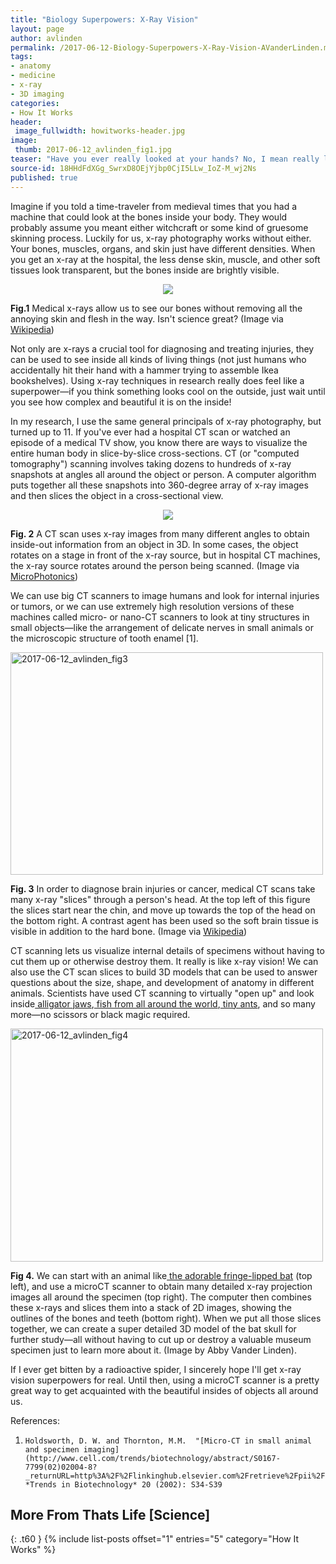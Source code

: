 ```yaml
---
title: "Biology Superpowers: X-Ray Vision"
layout: page
author: avlinden
permalink: /2017-06-12-Biology-Superpowers-X-Ray-Vision-AVanderLinden.md/
tags:
- anatomy
- medicine
- x-ray
- 3D imaging
categories:
- How It Works
header:
 image_fullwidth: howitworks-header.jpg
image:
 thumb: 2017-06-12_avlinden_fig1.jpg
teaser: "Have you ever really looked at your hands? No, I mean really looked at them? Without all the skin and stuff in the way?"
source-id: 18HHdFdXGg_SwrxD8OEjYjbp0CjI5LLw_IoZ-M_wj2Ns
published: true
---
```

Imagine if you told a time-traveler from medieval times that you had a machine that could look at the bones inside your body. They would probably assume you meant either witchcraft or some kind of gruesome skinning process. Luckily for us, x-ray photography works without either. Your bones, muscles, organs, and skin just have different densities. When you get an x-ray at the hospital, the less dense skin, muscle, and other soft tissues look transparent, but the bones inside are brightly visible.

 

 <div style="text-align:center"><img src ="https://upload.wikimedia.org/wikipedia/commons/7/78/Medical_X-Ray_imaging_OPC06_nevit.jpg"/></div>

 

**Fig.1** Medical x-rays allow us to see our bones without removing all the annoying skin and flesh in the way. Isn't science great? (Image via [Wikipedia](https://upload.wikimedia.org/wikipedia/commons/7/78/Medical_X-Ray_imaging_OPC06_nevit.jpg))

 

Not only are x-rays a crucial tool for diagnosing and treating injuries, they can be used to see inside all kinds of living things (not just humans who accidentally hit their hand with a hammer trying to assemble Ikea bookshelves). Using x-ray techniques in research really does feel like a superpower—if you think something looks cool on the outside, just wait until you see how complex and beautiful it is on the inside!

 

In my research, I use the same general principals of x-ray photography, but turned up to 11. If you've ever had a hospital CT scan or watched an episode of a medical TV show, you know there are ways to visualize the entire human body in slice-by-slice cross-sections. CT (or "computed tomography") scanning involves taking dozens to hundreds of x-ray snapshots at angles all around the object or person. A computer algorithm puts together all these snapshots into 360-degree array of x-ray images and then slices the object in a cross-sectional view.

 

  <div style="text-align:center"><img src ="http://www.microphotonics.com/wp-content/uploads/2015/05/micro-CT-x-ray-source-schematic.png"/></div>

**Fig. 2** A CT scan uses x-ray images from many different angles to obtain inside-out information from an object in 3D. In some cases, the object rotates on a stage in front of the x-ray source, but in hospital CT machines, the x-ray source rotates around the person being scanned. (Image via [MicroPhotonics](http://www.microphotonics.com/wp-content/uploads/2015/05/micro-CT-x-ray-source-schematic.png))

 

We can use big CT scanners to image humans and look for internal injuries or tumors, or we can use extremely high resolution versions of these machines called micro- or nano-CT scanners to look at tiny structures in small objects—like the arrangement of delicate nerves in small animals or the microscopic structure of tooth enamel [1].

 
<a data-flickr-embed="true"  href="https://www.flickr.com/photos/139839751@N06/35247969145/in/dateposted-friend/" title="2017-06-12_avlinden_fig3"><img src="https://c1.staticflickr.com/5/4276/35247969145_a2f0effae0.jpg" width="500" height="356" alt="2017-06-12_avlinden_fig3"></a><script async src="//embedr.flickr.com/assets/client-code.js" charset="utf-8"></script>

**Fig. 3** In order to diagnose brain injuries or cancer, medical CT scans take many x-ray "slices" through a person's head. At the top left of this figure the slices start near the chin, and move up towards the top of the head on the bottom right. A contrast agent has been used so the soft brain tissue is visible in addition to the hard bone. (Image via [Wikipedia](https://upload.wikimedia.org/wikipedia/commons/5/50/Computed_tomography_of_human_brain_-_large.png))

 

CT scanning lets us visualize internal details of specimens without having to cut them up or otherwise destroy them. It really is like x-ray vision! We can also use the CT scan slices to build 3D models that can be used to answer questions about the size, shape, and development of anatomy in different animals. Scientists have used CT scanning to virtually "open up" and look inside[ alligator jaws](http://journals.plos.org/plosone/article?id=10.1371/journal.pone.0062806),[ fish from all around the world](http://news.nationalgeographic.com/2016/07/ct-scan-fish-digitize-x-ray-ocean-world-sea-river-lake/),[ tiny ants](http://arilab.unit.oist.jp/), and so many more—no scissors or black magic required.

<a data-flickr-embed="true"  href="https://www.flickr.com/photos/139839751@N06/35247968345/in/dateposted-friend/" title="2017-06-12_avlinden_fig4"><img src="https://c1.staticflickr.com/5/4232/35247968345_c5e2f1efb1.jpg" width="500" height="373" alt="2017-06-12_avlinden_fig4"></a><script async src="//embedr.flickr.com/assets/client-code.js" charset="utf-8"></script>

**Fig 4.** We can start with an animal like[ the adorable fringe-lipped bat](http://thatslifesci.com.s3-website-us-east-1.amazonaws.com/2016-07-25-what-happened-to-your-nose-avanderlinden/) (top left), and use a microCT scanner to obtain many detailed x-ray projection images all around the specimen (top right). The computer then combines these x-rays and slices them into a stack of 2D images, showing the outlines of the bones and teeth (bottom right). When we put all those slices together, we can create a super detailed 3D model of the bat skull for further study—all without having to cut up or destroy a valuable museum specimen just to learn more about it. (Image by Abby Vander Linden).

 

If I ever get bitten by a radioactive spider, I sincerely hope I'll get x-ray vision superpowers for real. Until then, using a microCT scanner is a pretty great way to get acquainted with the beautiful insides of objects all around us.

 

References:

 

1.     Holdsworth, D. W. and Thornton, M.M.  "[Micro-CT in small animal and specimen imaging](http://www.cell.com/trends/biotechnology/abstract/S0167-7799(02)02004-8?_returnURL=http%3A%2F%2Flinkinghub.elsevier.com%2Fretrieve%2Fpii%2FS0167779902020048%3Fshowall%3Dtrue)." *Trends in Biotechnology* 20 (2002): S34-S39

 
## More From Thats Life [Science]
{: .t60 }
{% include list-posts offset="1" entries="5" category="How It Works" %}
